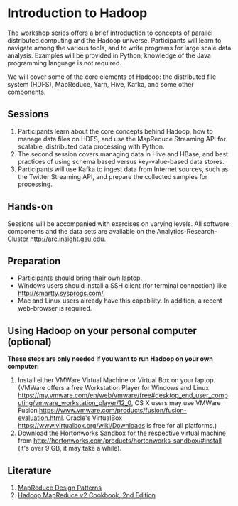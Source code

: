 # Introduction to Hadoop
The workshop series offers a brief introduction to concepts of parallel distributed computing and the Hadoop universe. Participants will learn to navigate among the various tools, and to write programs for large scale data analysis. Examples will be provided in Python; knowledge of the Java programming language is not required.

We will cover some of the core elements of Hadoop: the distributed file system (HDFS), MapReduce, Yarn, Hive, Kafka, and some other components.

## Sessions
1. Participants learn about the core concepts behind Hadoop, how to manage data files on HDFS, and use the MapReduce Streaming API for scalable, distributed data processing with Python.
2. The second session covers managing data in Hive and HBase, and best practices of using schema based versus key-value-based data stores.
3. Participants will use Kafka to ingest data from Internet sources, such as the Twitter Streaming API, and prepare the collected samples for processing.

<!--
##Objectiv:
The workshop series offers a brief introduction to concepts of parallel distributed computing and the Hadoop universe. Participants will learn to navigate among the various tools, and to write programs for large scale data analysis. Examples will be provided in Python and R, knowledge of the Java programming language is not required.
-->
## Hands-on
Sessions will be accompanied with exercises on varying levels. All software components and the data sets are available on the Analytics-Research-Cluster http://arc.insight.gsu.edu.

## Preparation
- Participants should bring their own laptop.
- Windows users should install a SSH client (for terminal connection) like http://smartty.sysprogs.com/.
- Mac and Linux users already have this capability.
In addition, a recent web-browser is required.

## Using Hadoop on your personal computer (optional)
**These steps are only needed if you want to run Hadoop on your own computer:**
1. Install either VMWare Virtual Machine or Virtual Box on your laptop. (VMWare offers a free Workstation Player for Windows and Linux https://my.vmware.com/en/web/vmware/free#desktop_end_user_computing/vmware_workstation_player/12_0, OS X users may use VMWare Fusion https://www.vmware.com/products/fusion/fusion-evaluation.html. Oracle's VirtualBox https://www.virtualbox.org/wiki/Downloads is free for all platforms.)
2. Download the Hortonworks Sandbox for the respective virtual machine from http://hortonworks.com/products/hortonworks-sandbox/#install (it's over 9 GB, it may take a while).


## Literature
1. [MapReduce Design Patterns](http://it-ebooks.info/book/1264/)
2. [Hadoop MapReduce v2 Cookbook, 2nd Edition](http://it-ebooks.info/book/4891/)
